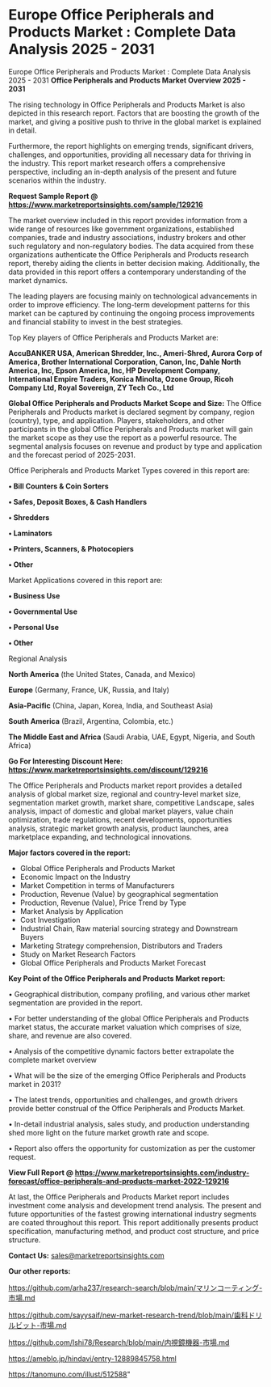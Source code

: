 # Europe Office Peripherals and Products Market : Complete Data Analysis 2025 - 2031
Europe Office Peripherals and Products Market : Complete Data Analysis 2025 - 2031
<Strong> Office Peripherals and Products Market Overview 2025 - 2031</strong>

The rising technology in Office Peripherals and Products Market is also depicted in this research report. Factors that are boosting the growth of the market, and giving a positive push to thrive in the global market is explained in detail.

Furthermore, the report highlights on emerging trends, significant drivers, challenges, and opportunities, providing all necessary data for thriving in the industry. This report market research offers a comprehensive perspective, including an in-depth analysis of the present and future scenarios within the industry.

<strong>Request Sample Report @ <a href=https://www.marketreportsinsights.com/sample/129216>https://www.marketreportsinsights.com/sample/129216</a></strong>

The market overview included in this report provides information from a wide range of resources like government organizations, established companies, trade and industry associations, industry brokers and other such regulatory and non-regulatory bodies. The data acquired from these organizations authenticate the Office Peripherals and Products research report, thereby aiding the clients in better decision making. Additionally, the data provided in this report offers a contemporary understanding of the market dynamics.

The leading players are focusing mainly on technological advancements in order to improve efficiency. The long-term development patterns for this market can be captured by continuing the ongoing process improvements and financial stability to invest in the best strategies.

Top Key players of Office Peripherals and Products Market are:

<strong>AccuBANKER USA, American Shredder, Inc., Ameri-Shred, Aurora Corp of America, Brother International Corporation, Canon, Inc, Dahle North America, Inc, Epson America, Inc, HP Development Company, International Empire Traders, Konica Minolta, Ozone Group, Ricoh Company Ltd, Royal Sovereign, ZY Tech Co., Ltd</strong>

<strong><b>Global Office Peripherals and Products Market Scope and Size:</b></strong>
The Office Peripherals and Products market is declared segment by company, region (country), type, and application. Players, stakeholders, and other participants in the global Office Peripherals and Products market will gain the market scope as they use the report as a powerful resource. The segmental analysis focuses on revenue and product by type and application and the forecast period of 2025-2031.

Office Peripherals and Products Market Types covered in this report are:

<strong>• Bill Counters & Coin Sorters

• Safes, Deposit Boxes, & Cash Handlers

• Shredders

• Laminators

• Printers, Scanners, & Photocopiers

• Other</strong>

Market Applications covered in this report are:

<strong>• Business Use

• Governmental Use

• Personal Use

• Other</strong> 

Regional Analysis

<strong>North America</strong> (the United States, Canada, and Mexico)

<strong>Europe</strong> (Germany, France, UK, Russia, and Italy)

<strong>Asia-Pacific</strong> (China, Japan, Korea, India, and Southeast Asia)

<strong>South America</strong> (Brazil, Argentina, Colombia, etc.)

<strong>The Middle East and Africa</strong> (Saudi Arabia, UAE, Egypt, Nigeria, and South Africa)

<strong>Go For Interesting Discount Here: <a href=https://www.marketreportsinsights.com/discount/129216>https://www.marketreportsinsights.com/discount/129216</a></strong>

The Office Peripherals and Products market report provides a detailed analysis of global market size, regional and country-level market size, segmentation market growth, market share, competitive Landscape, sales analysis, impact of domestic and global market players, value chain optimization, trade regulations, recent developments, opportunities analysis, strategic market growth analysis, product launches, area marketplace expanding, and technological innovations.

<strong><b>Major factors covered in the report:</b></strong>
<ul>
  <li>Global Office Peripherals and Products Market </li>
  <li>Economic Impact on the Industry</li>
  <li>Market Competition in terms of Manufacturers</li>
  <li>Production, Revenue (Value) by geographical segmentation</li>
  <li>Production, Revenue (Value), Price Trend by Type</li>
  <li>Market Analysis by Application</li>
  <li>Cost Investigation</li>
  <li>Industrial Chain, Raw material sourcing strategy and Downstream Buyers</li>
  <li>Marketing Strategy comprehension, Distributors and Traders</li>
  <li>Study on Market Research Factors</li>
  <li>Global Office Peripherals and Products Market Forecast</li>
</ul>

<strong><b>Key Point of the Office Peripherals and Products Market report:</b></strong>

• Geographical distribution, company profiling, and various other market segmentation are provided in the report.

• For better understanding of the global Office Peripherals and Products market status, the accurate market valuation which comprises of size, share, and revenue are also covered.

• Analysis of the competitive dynamic factors better extrapolate the complete market overview

• What will be the size of the emerging Office Peripherals and Products market in 2031?

• The latest trends, opportunities and challenges, and growth drivers provide better construal of the Office Peripherals and Products Market.

• In-detail industrial analysis, sales study, and production understanding shed more light on the future market growth rate and scope.

• Report also offers the opportunity for customization as per the customer request.

<strong><b>View Full Report @ <a href=https://www.marketreportsinsights.com/industry-forecast/office-peripherals-and-products-market-2022-129216>https://www.marketreportsinsights.com/industry-forecast/office-peripherals-and-products-market-2022-129216</a></b></strong>


At last, the Office Peripherals and Products Market report includes investment come analysis and development trend analysis. The present and future opportunities of the fastest growing international industry segments are coated throughout this report. This report additionally presents product specification, manufacturing method, and product cost structure, and price structure.

<strong>Contact Us:</strong>
sales@marketreportsinsights.com

<strong>Our other reports:</strong>

<a href=https://github.com/arha237/research-search/blob/main/マリンコーティング-市場.md>https://github.com/arha237/research-search/blob/main/マリンコーティング-市場.md</a>

<a href=https://github.com/sayysaif/new-market-research-trend/blob/main/歯科ドリルビット-市場.md>https://github.com/sayysaif/new-market-research-trend/blob/main/歯科ドリルビット-市場.md</a>

<a href=https://github.com/Ishi78/Research/blob/main/内視鏡機器-市場.md>https://github.com/Ishi78/Research/blob/main/内視鏡機器-市場.md</a>

<a href=https://ameblo.jp/hindavi/entry-12889845758.html>https://ameblo.jp/hindavi/entry-12889845758.html</a>

<a href=https://tanomuno.com/illust/512588>https://tanomuno.com/illust/512588</a>"
